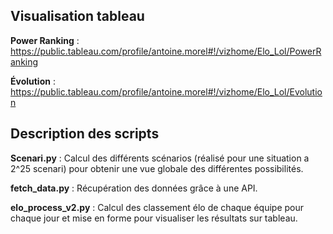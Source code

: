 ## Visualisation tableau

<b>Power Ranking</b> : https://public.tableau.com/profile/antoine.morel#!/vizhome/Elo_Lol/PowerRanking

<b>Évolution</b> : https://public.tableau.com/profile/antoine.morel#!/vizhome/Elo_Lol/Evolution

## Description des scripts

<b>Scenari.py</b> : Calcul des différents scénarios (réalisé pour une situation a 2^25 scenari) pour obtenir une vue globale des différentes possibilités.

<b>fetch_data.py</b> : Récupération des données grâce à une API.

<b>elo_process_v2.py</b> : Calcul des classement élo de chaque équipe pour chaque jour et mise en forme pour visualiser les résultats sur tableau.